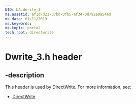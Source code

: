 ```yaml
---
UID: NA:dwrite_3
ms.assetid: af1d7d21-37bd-3fb5-af34-0d792e9a54ad
ms.date: 01/11/2019
ms.keywords: 
ms.topic: portal
tech.root: directwrite
---
```


# Dwrite_3.h header


## -description


This header is used by DirectWrite. For more information, see:

- [DirectWrite](../_directwrite/index.md)

